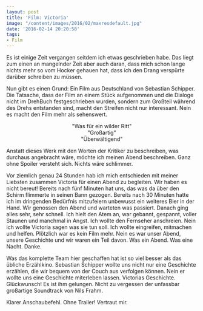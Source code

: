 ```yaml
---
layout: post
title: 'Film: Victoria'
image: "/content/images/2016/02/maxresdefault.jpg"
date: '2016-02-14 20:20:58'
tags:
- Film
---
```


Es ist einige Zeit vergangen seitdem ich etwas geschrieben habe. Das liegt zum einen an mangelnder Zeit aber auch daran, dass mich schon lange nichts mehr so vom Hocker gehauen hat, dass ich den Drang verspürte darüber schreiben zu müssen. 

Nun gibt es einen Grund: Ein Film aus Deutschland von Sebastian Schipper. Die Tatsache, dass der Film an einem Stück aufgenommen und die Dialoge nicht im DrehBuch festgeschrieben wurden, sondern zum Großteil während des Drehs entstanden sind, macht den Streifen nicht nur interessant. Nein es macht den Film mehr als sehenswert. <center>"Was für ein wilder Ritt" <br/>"Großartig" <br/>"Überwältigend"<br/></center>

Anstatt dieses Werk mit den Worten der Kritiker zu beschreiben, was durchaus angebracht wäre, möchte ich meinen Abend beschreiben. Ganz ohne Spoiler versteht sich. Nichts wäre schlimmer. 

Vor ziemlich genau 24 Stunden hab ich mich entschieden mit meiner Liebsten zusammen Victoria für einen Abend zu begleiten. Wir haben es nicht bereut! Bereits nach fünf Minuten hat uns, das was da über den Schirm flimmerte in seinen Bann gezogen. Bereits nach 30 Minuten hatte ich im dringenden Bedürfnis mitzufeiern unbewusst ein weiteres Bier in der Hand. Wir genossen den Abend und warteten was passiert. Danach ging alles sehr, sehr schnell. Ich hielt den Atem an, war gebannt, gespannt, voller Staunen und manchmal in Angst. Ich wollte den Fernseher anschreien. Nein ich wollte Victoria sagen was sie tun soll. Ich wollte eingreifen, mitmachen und helfen. Plötzlich war es kein Film mehr. Nein es war unser Abend, unsere Geschichte und wir waren ein Teil davon. Was ein Abend. Was eine Nacht. Danke.

Was das komplette Team hier geschaffen hat ist so viel besser als das übliche Erzählkino. Sebastian Schipper wollte uns nicht nur eine Geschichte erzählen, die wir bequem von der Couch aus verfolgen können. Nein er wollte uns eine Geschichte miterleben lassen. Victorias Geschichte. Glückwunsch! Es ist ihm gelungen. Nicht zu vergessen der unfassbar großartige Soundtrack von Nils Frahm.

Klarer Anschaubefehl. Ohne Trailer! Vertraut mir.

